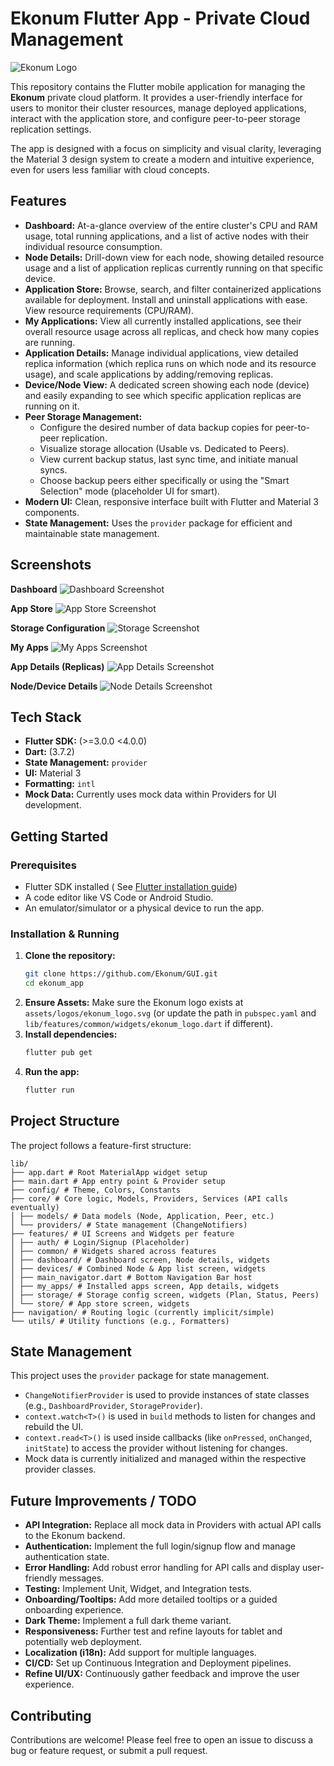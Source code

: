 # Ekonum Flutter App - Private Cloud Management

![Ekonum Logo](assets/logos/ekonum_logo.svg)

This repository contains the Flutter mobile application for managing the **Ekonum** private cloud
platform. It provides a user-friendly interface for users to monitor their cluster resources, manage
deployed applications, interact with the application store, and configure peer-to-peer storage
replication settings.

The app is designed with a focus on simplicity and visual clarity, leveraging the Material 3 design
system to create a modern and intuitive experience, even for users less familiar with cloud
concepts.

## Features

* **Dashboard:** At-a-glance overview of the entire cluster's CPU and RAM usage, total running
  applications, and a list of active nodes with their individual resource consumption.
* **Node Details:** Drill-down view for each node, showing detailed resource usage and a list of
  application replicas currently running on that specific device.
* **Application Store:** Browse, search, and filter containerized applications available for
  deployment. Install and uninstall applications with ease. View resource requirements (CPU/RAM).
* **My Applications:** View all currently installed applications, see their overall resource usage
  across all replicas, and check how many copies are running.
* **Application Details:** Manage individual applications, view detailed replica information (which
  replica runs on which node and its resource usage), and scale applications by adding/removing
  replicas.
* **Device/Node View:** A dedicated screen showing each node (device) and easily expanding to see
  which specific application replicas are running on it.
* **Peer Storage Management:**
    * Configure the desired number of data backup copies for peer-to-peer replication.
    * Visualize storage allocation (Usable vs. Dedicated to Peers).
    * View current backup status, last sync time, and initiate manual syncs.
    * Choose backup peers either specifically or using the "Smart Selection" mode (placeholder UI
      for smart).
* **Modern UI:** Clean, responsive interface built with Flutter and Material 3 components.
* **State Management:** Uses the `provider` package for efficient and maintainable state management.

## Screenshots

**Dashboard**
![Dashboard Screenshot](docs/screenshots/dashboard.png)

**App Store**
![App Store Screenshot](docs/screenshots/app_store.png)

**Storage Configuration**
![Storage Screenshot](docs/screenshots/storage.png)

**My Apps**
![My Apps Screenshot](docs/screenshots/my_apps.png)

**App Details (Replicas)**
![App Details Screenshot](docs/screenshots/app_details.png)

**Node/Device Details**
![Node Details Screenshot](docs/screenshots/node_details.png)

## Tech Stack

* **Flutter SDK:** (>=3.0.0 <4.0.0)
* **Dart:** (3.7.2)
* **State Management:** `provider`
* **UI:** Material 3
* **Formatting:** `intl`
* **Mock Data:** Currently uses mock data within Providers for UI development.

## Getting Started

### Prerequisites

* Flutter SDK installed (
  See [Flutter installation guide](https://docs.flutter.dev/get-started/install))
* A code editor like VS Code or Android Studio.
* An emulator/simulator or a physical device to run the app.

### Installation & Running

1. **Clone the repository:**
   ```bash
   git clone https://github.com/Ekonum/GUI.git
   cd ekonum_app
   ```
2. **Ensure Assets:** Make sure the Ekonum logo exists at `assets/logos/ekonum_logo.svg` (or update
   the path in `pubspec.yaml` and `lib/features/common/widgets/ekonum_logo.dart` if different).
3. **Install dependencies:**
   ```bash
   flutter pub get
   ```
4. **Run the app:**
   ```bash
   flutter run
   ```

## Project Structure

The project follows a feature-first structure:

```
lib/
├── app.dart # Root MaterialApp widget setup
├── main.dart # App entry point & Provider setup
├── config/ # Theme, Colors, Constants
├── core/ # Core logic, Models, Providers, Services (API calls eventually)
│ ├── models/ # Data models (Node, Application, Peer, etc.)
│ └── providers/ # State management (ChangeNotifiers)
├── features/ # UI Screens and Widgets per feature
│ ├── auth/ # Login/Signup (Placeholder)
│ ├── common/ # Widgets shared across features
│ ├── dashboard/ # Dashboard screen, Node details, widgets
│ ├── devices/ # Combined Node & App list screen, widgets
│ ├── main_navigator.dart # Bottom Navigation Bar host
│ ├── my_apps/ # Installed apps screen, App details, widgets
│ ├── storage/ # Storage config screen, widgets (Plan, Status, Peers)
│ └── store/ # App store screen, widgets
├── navigation/ # Routing logic (currently implicit/simple)
└── utils/ # Utility functions (e.g., Formatters)
```

## State Management

This project uses the `provider` package for state management.

* `ChangeNotifierProvider` is used to provide instances of state classes (e.g., `DashboardProvider`,
  `StorageProvider`).
* `context.watch<T>()` is used in `build` methods to listen for changes and rebuild the UI.
* `context.read<T>()` is used inside callbacks (like `onPressed`, `onChanged`, `initState`) to
  access the provider without listening for changes.
* Mock data is currently initialized and managed within the respective provider classes.

## Future Improvements / TODO

* **API Integration:** Replace all mock data in Providers with actual API calls to the Ekonum
  backend.
* **Authentication:** Implement the full login/signup flow and manage authentication state.
* **Error Handling:** Add robust error handling for API calls and display user-friendly messages.
* **Testing:** Implement Unit, Widget, and Integration tests.
* **Onboarding/Tooltips:** Add more detailed tooltips or a guided onboarding experience.
* **Dark Theme:** Implement a full dark theme variant.
* **Responsiveness:** Further test and refine layouts for tablet and potentially web deployment.
* **Localization (i18n):** Add support for multiple languages.
* **CI/CD:** Set up Continuous Integration and Deployment pipelines.
* **Refine UI/UX:** Continuously gather feedback and improve the user experience.

## Contributing

Contributions are welcome! Please feel free to open an issue to discuss a bug or feature request, or
submit a pull request.
